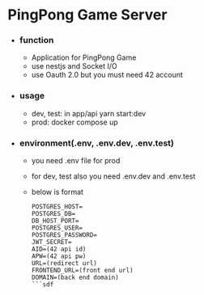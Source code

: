 # PingPong Game Server

- ### function

  - Application for PingPong Game
  - use nestjs and Socket I/O
  - use Oauth 2.0 but you must need 42 account

- ### usage

  - dev, test: in app/api yarn start:dev
  - prod: docker compose up

- ### environment(.env, .env.dev, .env.test)

  - you need .env file for prod

  - for dev, test also you need .env.dev and .env.test

  - below is format

    ```.env
    POSTGRES_HOST=
    POSTGRES_DB=
    DB_HOST_PORT=
    POSTGRES_USER=
    POSTGRES_PASSWORD=
    JWT_SECRET=
    AID=(42 api id)
    APW=(42 api pw)
    URL=(redirect url)
    FRONTEND_URL=(front end url)
    DOMAIN=(back end domain)
    ```sdf
